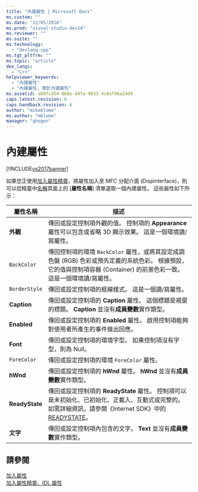 ```yaml
---
title: "內建屬性 | Microsoft Docs"
ms.custom: ""
ms.date: "12/05/2016"
ms.prod: "visual-studio-dev14"
ms.reviewer: ""
ms.suite: ""
ms.technology: 
  - "devlang-cpp"
ms.tgt_pltfrm: ""
ms.topic: "article"
dev_langs: 
  - "C++"
helpviewer_keywords: 
  - "內建屬性"
  - "內建屬性, 關於內建屬性"
ms.assetid: a89fc454-0b8e-447a-9033-4c8af46a24d9
caps.latest.revision: 6
caps.handback.revision: 6
author: "mikeblome"
ms.author: "mblome"
manager: "ghogen"
---
```

# 內建屬性
[!INCLUDE[vs2017banner](../assembler/inline/includes/vs2017banner.md)]

如果您正使用[加入屬性精靈](../ide/idl-attributes-add-property-wizard.md)，將屬性加入至 MFC 分配介面 \(Dispinterface\)，則可以從精靈中[名稱](../ide/names-add-property-wizard.md)頁面上的 \[**屬性名稱**\] 清單選取一個內建屬性。  這些屬性如下所示：  
  
|屬性名稱|描述|  
|----------|--------|  
|**外觀**|傳回或設定控制項外觀的值。  控制項的 **Appearance** 屬性可以包含或省略 3D 顯示效果。  這是一個環境讀\/寫屬性。|  
|`BackColor`|傳回控制項的環境 `BackColor` 屬性，或將其設定成調色盤 \(RGB\) 色彩或預先定義的系統色彩。  根據預設，它的值與控制項容器 \(Container\) 的前景色彩一致。  這是一個環境讀\/寫屬性。|  
|`BorderStyle`|傳回或設定控制項的框線樣式。  這是一個讀\/寫屬性。|  
|**Caption**|傳回或設定控制項的 **Caption** 屬性。  這個標題是視窗的標題。  **Caption** 並沒有**成員變數**實作類型。|  
|**Enabled**|傳回或設定控制項的 **Enabled** 屬性。  啟用控制項能夠對使用者所產生的事件做出回應。|  
|**Font**|傳回或設定控制項的環境字型。  如果控制項沒有字型，則為 Null。|  
|`ForeColor`|傳回或設定控制項的環境 `ForeColor` 屬性。|  
|**hWnd**|傳回或設定控制項的 **hWnd** 屬性。  **hWnd** 並沒有**成員變數**實作類型。|  
|**ReadyState**|傳回或設定控制項的 **ReadyState** 屬性。  控制項可以是未初始化、已初始化、正載入、互動式或完整的。  如需詳細資訊，請參閱《Internet SDK》中的 [READYSTATE](https://msdn.microsoft.com/en-us/library/aa768362.aspx)。|  
|**文字**|傳回或設定控制項內包含的文字。  **Text** 並沒有**成員變數**實作類型。|  
  
## 請參閱  
 [加入屬性](../ide/adding-a-property-visual-cpp.md)   
 [加入屬性精靈、IDL 屬性](../ide/idl-attributes-add-property-wizard.md)